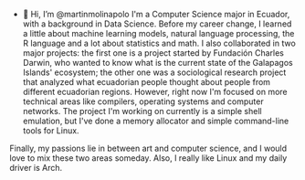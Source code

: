 - 👋 Hi, I’m @martinmolinapolo
I'm  a Computer Science major in Ecuador, with a background in Data Science. Before my career change, I learned a little about machine learning models, natural language processing, the R language and a lot about statistics and math. I also collaborated in two major projects: the first one is a project started by Fundación Charles Darwin, who wanted to know what is the current state of the Galapagos Islands' ecosystem; the other one was a sociological research project that analyzed what ecuadorian people thought about people from different ecuadorian regions. However, right now I'm focused on more technical areas like compilers, operating systems and computer networks. The project I'm working on currently is a simple shell emulation, but I've done a memory allocator and simple command-line tools for Linux.

Finally, my passions lie in between art and computer science, and I would love to mix these two areas someday. Also, I really like Linux and my daily driver is Arch.


